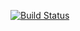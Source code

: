 [![Build Status](http://must-be.org/jenkins/job/consulo-properties/badge/icon)](http://must-be.org/jenkins/job/consulo-properties/)
